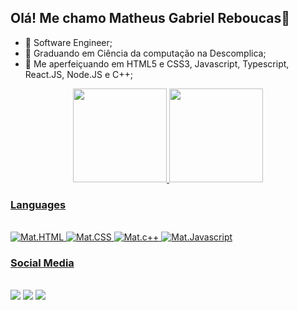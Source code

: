 ## Olá! Me chamo Matheus Gabriel Reboucas👋

- 🔭  Software Engineer;
- 🌱  Graduando em Ciência da computação na Descomplica;
- 📔  Me aperfeiçuando em HTML5 e CSS3, Javascript, Typescript, React.JS, Node.JS e C++;

<div align="center">
  <a href="https://github.com/MGreboucas">
  <img height="150em" src="https://github-readme-stats.vercel.app/api?username=MGreboucas&show_icons=true&theme=dark&include_all_commits=true&count_private=true"/>
  <img height="150em" src="https://github-readme-stats.vercel.app/api/top-langs/?username=MGreboucas&layout=compact&langs_count=7&theme=dark"/>
</div>

 ### Languages
<div style="display: inline_block"><br>
  <img alt="Mat.HTML" src="https://img.shields.io/badge/HTML5-E34F26?style=for-the-badge&logo=html5&logoColor=white">
  <img alt="Mat.CSS" src="https://img.shields.io/badge/CSS3-1572B6?style=for-the-badge&logo=css3&logoColor=white">
  <img alt="Mat.c++" src="https://img.shields.io/badge/C%2B%2B-00599C?style=for-the-badge&logo=c%2B%2B&logoColor=white">
  <img alt="Mat.Javascript" src="https://img.shields.io/badge/JavaScript-F7DF1E?style=for-the-badge&logo=javascript&logoColor=black">
</div>
  
 ### Social Media
<div><br>
    <a href="https://instagram.com/matheusreboucas_" target="_blank"><img src="https://img.shields.io/badge/-Instagram-%23E4405F?style=for-the-badge&logo=instagram&logoColor=white" target="_blank"></a>
  <a href="https://www.linkedin.com/in/matheusreboucas44" target="_blank"><img src="https://img.shields.io/badge/-LinkedIn-%230077B5?style=for-the-badge&logo=linkedin&logoColor=white" target="_blank"></a>
  <a href="https://meu-portifolio-gilt.vercel.app/index.html" target="_blank"><img src="https://img.shields.io/badge/website-000000?style=for-the-badge&logo=About.me&logoColor=white" target="_blank"></a>
 </div>
